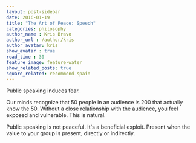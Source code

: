 ```yaml
---
layout: post-sidebar
date: 2016-01-19
title: "The Art of Peace: Speech"
categories: philosophy
author_name : Kris Bravo
author_url : /author/kris
author_avatar: kris
show_avatar : true
read_time : 30
feature_image: feature-water
show_related_posts: true
square_related: recommend-spain
---
```


Public speaking induces fear.

Our minds recognize that 50 people in an audience is 200 that actually know the 50. Without a close relationship with the audience, you feel exposed and vulnerable. This is natural.

Public speaking is not peaceful. It's a beneficial exploit. Present when the value to your group is present, directly or indirectly.
